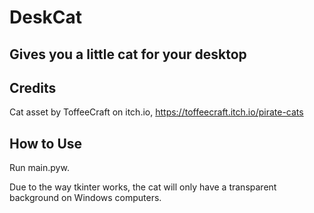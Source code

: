 # DeskCat
## Gives you a little cat for your desktop
## Credits
Cat asset by ToffeeCraft on itch.io, https://toffeecraft.itch.io/pirate-cats
## How to Use
Run main.pyw. 

Due to the way tkinter works, the cat will only have a transparent background on Windows computers.
